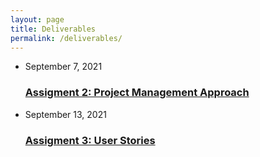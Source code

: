 ```yaml
---
layout: page
title: Deliverables
permalink: /deliverables/
---
```


<ul class="post-list">
  <li>
    <span class="post-meta">September 7, 2021</span>
    <h3>
      <a href="assignment2">Assigment 2: Project Management Approach</a>
    </h3>
  </li>
  <li>
    <span class="post-meta">September 13, 2021</span>
    <h3>
      <a href="assignment3">Assigment 3: User Stories</a>
    </h3>
  </li>
</ul>
